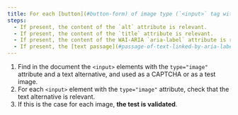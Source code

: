```yaml
---
title: For each [button](#button-form) of image type (`<input>` tag with the `type="image"` attribute) used as a [CAPTCHA](#captcha) or as a [test image](#test-image), having a [text alternative](#text-alternative-image), is this alternative relevant?
steps:
  - If present, the content of the `alt` attribute is relevant.
  - If present, the content of the `title` attribute is relevant.
  - If present, the content of the WAI-ARIA `aria-label` attribute is relevant.
  - If present, the [text passage](#passage-of-text-linked-by-aria-labelledby-or-aria-describedby) associated via the `aria-labelledby` WAI-ARIA attribute is relevant.
---
```


1. Find in the document the `<input>` elements with the `type="image"` attribute and a text alternative, and used as a CAPTCHA or as a test image.
2. For each `<input>` element with the `type="image"` attribute, check that the text alternative is relevant.
3. If this is the case for each image, **the test is validated**.
